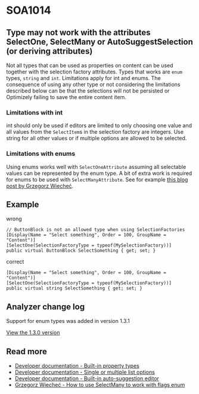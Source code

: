 ﻿# SOA1014

## Type may not work with the attributes SelectOne, SelectMany or AutoSuggestSelection (or deriving attributes)

Not all types that can be used as properties on content can be used
together with the selection factory attributes. Types that works are
`enum` types, `string` and `int`. Limitations apply for int and enums.
The consequence of using any other type or not considering the
limitations described below can be that the selections will
not be persisted or Optimizely failing to save the entire content item.

### Limitations with int

int should only be used if editors are limited to only choosing one
value and all values from the `SelectItem`s in the selection factory
are integers. Use string for all other values or if multiple
options are allowed to be selected.

### Limitations with enums

Using enums works well with `SelectOneAttribute` assuming all selectable
values can be represented by the enum type. A bit of extra
work is required for enums to be used with `SelectManyAttribute`. See for example
[this blog post by Grzegorz Wiecheć](https://gregwiechec.com/2017/07/how-to-use-selectmany-to-work-with-flags-enum/).

## Example

wrong

```CSharp
// ButtonBlock is not an allowed type when using SelectionFactories
[Display(Name = "Select something", Order = 100, GroupName = "Content")]
[SelectOne(SelectionFactoryType = typeof(MySelectionFactory))]
public virtual ButtonBlock SelectSomething { get; set; }
```

correct

```CSharp
[Display(Name = "Select something", Order = 100, GroupName = "Content")]
[SelectOne(SelectionFactoryType = typeof(MySelectionFactory))]
public virtual string SelectSomething { get; set; }
```

## Analyzer change log

Support for enum types was added in version 1.3.1

[View the 1.3.0 version](https://github.com/Stekeblad/stekeblad.optimizely.analyzers/blob/v1.3.0/doc/Analyzers/SOA1014.md)

## Read more
- [Developer documentation - Built-in property types](https://docs.developers.optimizely.com/content-cloud/v12.0.0-content-cloud/docs/built-in-property-types#select-predefined-values)
- [Developer documentation - Single or multiple list options](https://docs.developers.optimizely.com/content-cloud/v12.0.0-content-cloud/docs/single-or-multiple-list-options)
- [Developer documentation - Built-in auto-suggestion editor](https://docs.developers.optimizely.com/content-cloud/v12.0.0-content-cloud/docs/built-in-auto-suggestion-editor)
- [Grzegorz Wiecheć - How to use SelectMany to work with flags enum](https://gregwiechec.com/2017/07/how-to-use-selectmany-to-work-with-flags-enum/)